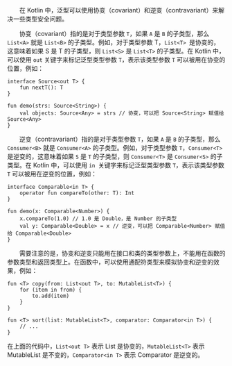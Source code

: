 
&emsp;&emsp;在 Kotlin 中，泛型可以使用协变（covariant）和逆变（contravariant）来解决一些类型安全问题。

&emsp;&emsp;协变（covariant）指的是对于类型参数 `T`，如果 `A` 是 `B` 的子类型，那么 `List<A>` 就是 `List<B>` 的子类型。例如，对于类型参数 T，`List<T> `是协变的，这意味着如果 S 是 T 的子类型，则 `List<S>` 是 `List<T>` 的子类型。在 Kotlin 中，可以使用 `out` 关键字来标记泛型类型参数 `T`，表示该类型参数 `T` 可以被用在协变的位置，例如：
```
interface Source<out T> {
    fun nextT(): T
}

fun demo(strs: Source<String>) {
    val objects: Source<Any> = strs // 协变，可以把 Source<String> 赋值给 Source<Any>
}
```

&emsp;&emsp;逆变（contravariant）指的是对于类型参数 `T`，如果 `A` 是 `B` 的子类型，那么 `Consumer<B>` 就是 `Consumer<A>` 的子类型。例如，对于类型参数 `T`，`Consumer<T>` 是逆变的，这意味着如果 `S` 是 `T` 的子类型，则 `Consumer<T>` 是 `Consumer<S>` 的子类型。在 Kotlin 中，可以使用 `in `关键字来标记泛型类型参数 `T`，表示该类型参数 `T` 可以被用在逆变的位置，例如：
```
interface Comparable<in T> {
    operator fun compareTo(other: T): Int
}

fun demo(x: Comparable<Number>) {
    x.compareTo(1.0) // 1.0 是 Double，是 Number 的子类型
    val y: Comparable<Double> = x // 逆变，可以把 Comparable<Number> 赋值给 Comparable<Double>
}
```

&emsp;&emsp;需要注意的是，协变和逆变只能用在接口和类的类型参数上，不能用在函数的参数类型和返回类型上。在函数中，可以使用通配符类型来模拟协变和逆变的效果，例如：
```
fun <T> copy(from: List<out T>, to: MutableList<T>) {
    for (item in from) {
        to.add(item)
    }
}

fun <T> sort(list: MutableList<T>, comparator: Comparator<in T>) {
    // ...
}
```

在上面的代码中，`List<out T>` 表示 List 是协变的，`MutableList<T>` 表示 MutableList 是不变的，`Comparator<in T>` 表示 Comparator 是逆变的。

